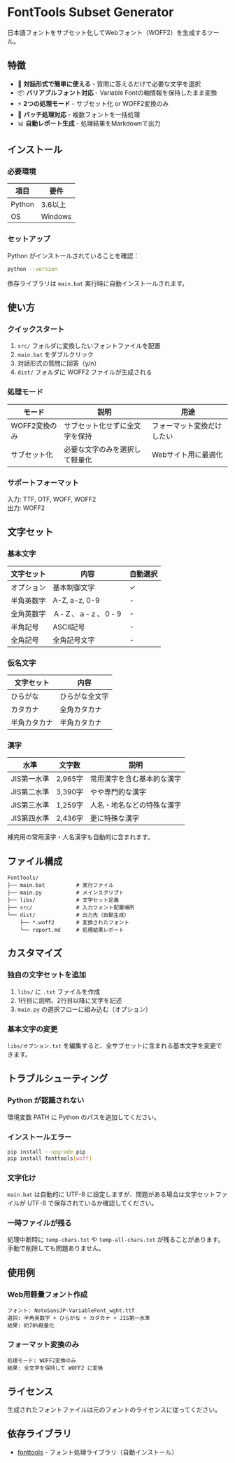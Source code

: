 # FontTools Subset Generator

日本語フォントをサブセット化してWebフォント（WOFF2）を生成するツール。

## 特徴

- 🎯 **対話形式で簡単に使える** - 質問に答えるだけで必要な文字を選択
- 📦 **バリアブルフォント対応** - Variable Fontの軸情報を保持したまま変換
- ⚡ **2つの処理モード** - サブセット化 or WOFF2変換のみ
- 🔄 **バッチ処理対応** - 複数フォントを一括処理
- 📊 **自動レポート生成** - 処理結果をMarkdownで出力

## インストール

### 必要環境

| 項目 | 要件 |
|------|------|
| Python | 3.6以上 |
| OS | Windows |

### セットアップ

Python がインストールされていることを確認：

```bash
python --version
```

依存ライブラリは `main.bat` 実行時に自動インストールされます。

## 使い方

### クイックスタート

1. `src/` フォルダに変換したいフォントファイルを配置
2. `main.bat` をダブルクリック
3. 対話形式の質問に回答（y/n）
4. `dist/` フォルダに WOFF2 ファイルが生成される

### 処理モード

| モード | 説明 | 用途 |
|--------|------|------|
| WOFF2変換のみ | サブセット化せずに全文字を保持 | フォーマット変換だけしたい |
| サブセット化 | 必要な文字のみを選択して軽量化 | Webサイト用に最適化 |

### サポートフォーマット

入力: TTF, OTF, WOFF, WOFF2  
出力: WOFF2

## 文字セット

### 基本文字

| 文字セット | 内容 | 自動選択 |
|-----------|------|----------|
| オプション | 基本制御文字 | ✓ |
| 半角英数字 | A-Z, a-z, 0-9 | - |
| 全角英数字 | Ａ-Ｚ、ａ-ｚ、０-９ | - |
| 半角記号 | ASCII記号 | - |
| 全角記号 | 全角記号文字 | - |

### 仮名文字

| 文字セット | 内容 |
|-----------|------|
| ひらがな | ひらがな全文字 |
| カタカナ | 全角カタカナ |
| 半角カタカナ | 半角カタカナ |

### 漢字

| 水準 | 文字数 | 説明 |
|------|--------|------|
| JIS第一水準 | 2,965字 | 常用漢字を含む基本的な漢字 |
| JIS第二水準 | 3,390字 | やや専門的な漢字 |
| JIS第三水準 | 1,259字 | 人名・地名などの特殊な漢字 |
| JIS第四水準 | 2,436字 | 更に特殊な漢字 |

補完用の常用漢字・人名漢字も自動的に含まれます。

## ファイル構成

```
FontTools/
├── main.bat          # 実行ファイル
├── main.py           # メインスクリプト
├── libs/             # 文字セット定義
├── src/              # 入力フォント配置場所
└── dist/             # 出力先（自動生成）
    ├── *.woff2       # 変換されたフォント
    └── report.md     # 処理結果レポート
```

## カスタマイズ

### 独自の文字セットを追加

1. `libs/` に `.txt` ファイルを作成
2. 1行目に説明、2行目以降に文字を記述
3. `main.py` の選択フローに組み込む（オプション）

### 基本文字の変更

`libs/オプション.txt` を編集すると、全サブセットに含まれる基本文字を変更できます。

## トラブルシューティング

### Python が認識されない

環境変数 PATH に Python のパスを追加してください。

### インストールエラー

```bash
pip install --upgrade pip
pip install fonttools[woff]
```

### 文字化け

`main.bat` は自動的に UTF-8 に設定しますが、問題がある場合は文字セットファイルが UTF-8 で保存されているか確認してください。

### 一時ファイルが残る

処理中断時に `temp-chars.txt` や `temp-all-chars.txt` が残ることがあります。手動で削除しても問題ありません。

## 使用例

### Web用軽量フォント作成

```
フォント: NotoSansJP-VariableFont_wght.ttf
選択: 半角英数字 + ひらがな + カタカナ + JIS第一水準
結果: 約70%軽量化
```

### フォーマット変換のみ

```
処理モード: WOFF2変換のみ
結果: 全文字を保持して WOFF2 に変換
```

## ライセンス

生成されたフォントファイルは元のフォントのライセンスに従ってください。

## 依存ライブラリ

- [fonttools](https://github.com/fonttools/fonttools) - フォント処理ライブラリ（自動インストール）

